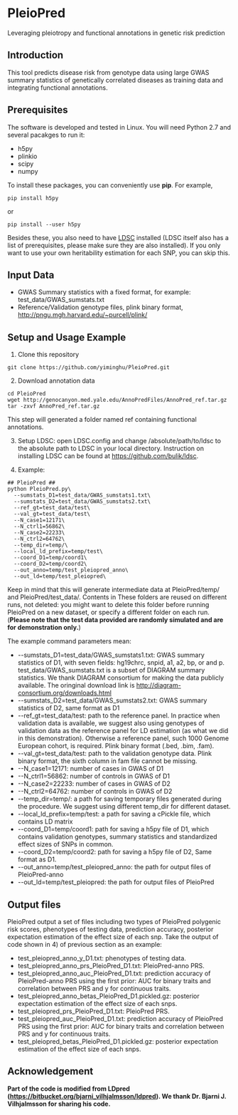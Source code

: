 # PleioPred
Leveraging pleiotropy and functional annotations in genetic risk prediction

## Introduction
This tool predicts disease risk from genotype data using large GWAS summary statistics of genetically correlated diseases as training data and integrating functional annotations.

## Prerequisites
The software is developed and tested in Linux. You will need Python 2.7 and several pacakges to run it:
* h5py
* plinkio
* scipy
* numpy

To install these packages, you can conveniently use **pip**. For example,
```
pip install h5py
```
or 
```
pip install --user h5py
```

Besides these, you also need to have [LDSC](https://github.com/bulik/ldsc) installed (LDSC itself also has a list of prerequisites, please make sure they are also installed). If you only want to use your own heritability estimation for each SNP, you can skip this.

## Input Data
* GWAS Summary statistics with a fixed format, for example: test_data/GWAS_sumstats.txt
* Reference/Validation genotype files, plink binary format, http://pngu.mgh.harvard.edu/~purcell/plink/

## Setup and Usage Example
1) Clone this repository
```
git clone https://github.com/yiminghu/PleioPred.git
```
2) Download annotation data
```
cd PleioPred
wget http://genocanyon.med.yale.edu/AnnoPredFiles/AnnoPred_ref.tar.gz
tar -zxvf AnnoPred_ref.tar.gz
```
This step will generated a folder named ref containing functional annotations.

3) Setup LDSC: open LDSC.config and change /absolute/path/to/ldsc to the absolute path to LDSC in your local directory. Instruction on installing LDSC can be found at https://github.com/bulik/ldsc.

4) Example:
```
## PleioPred ##
python PleioPred.py\
  --sumstats_D1=test_data/GWAS_sumstats1.txt\
  --sumstats_D2=test_data/GWAS_sumstats2.txt\
  --ref_gt=test_data/test\
  --val_gt=test_data/test\
  --N_case1=12171\
  --N_ctrl1=56862\
  --N_case2=22233\
  --N_ctrl2=64762\
  --temp_dir=temp/\
  --local_ld_prefix=temp/test\
  --coord_D1=temp/coord1\
  --coord_D2=temp/coord2\
  --out_anno=temp/test_pleiopred_anno\
  --out_ld=temp/test_pleiopred\
```
Keep in mind that this will generate intermediate data at PleioPred/temp/ and PleioPred/test_data/. Contents in These folders are reused on different runs, not deleted: you might want to delete this folder before running PleioPred on a new dataset, or specify a different folder on each run. (**Please note that the test data provided are randomly simulated and are for demonstration only.**)

The example command parameters mean:
* --sumstats_D1=test_data/GWAS_sumstats1.txt: GWAS summary statistics of D1, with seven fields: hg19chrc, snpid, a1, a2, bp, or and p. test_data/GWAS_sumstats.txt is a subset of DIAGRAM summary statistics. We thank DIAGRAM consortium for making the data publicly available. The oringinal download link is http://diagram-consortium.org/downloads.html
* --sumstats_D2=test_data/GWAS_sumstats2.txt: GWAS summary statistics of D2, same format as D1
* --ref_gt=test_data/test: path to the reference panel. In practice when validation data is available, we suggest also using genotypes of validation data as the reference panel for LD estimation (as what we did in this demonstration). Otherwise a reference panel, such 1000 Genome European cohort, is required.  Plink binary format (.bed, .bim, .fam).
* --val_gt=test_data/test: path to the validation genotype data. Plink binary format, the sixth column in fam file cannot be missing.
* --N_case1=12171: number of cases in GWAS of D1
* --N_ctrl1=56862: number of controls in GWAS of D1
* --N_case2=22233: number of cases in GWAS of D2
* --N_ctrl2=64762: number of controls in GWAS of D2
* --temp_dir=temp/: a path for saving temporary files generated during the procedure. We suggest using different temp_dir for different dataset.
* --local_ld_prefix=temp/test: a path for saving a cPickle file, which contains LD matrix
* --coord_D1=temp/coord1: path for saving a h5py file of D1, which contains validation genotypes, summary statistics and standardized effect sizes of SNPs in common.
* --coord_D2=temp/coord2: path for saving a h5py file of D2, Same format as D1.
* --out_anno=temp/test_pleiopred_anno: the path for output files of PleioPred-anno
* --out_ld=temp/test_pleiopred: the path for output files of PleioPred

## Output files
PleioPred output a set of files including two types of PleioPred polygenic risk scores, phenotypes of testing data, prediction accuracy, posterior expectation estimation of the effect size of each snp. Take the output of code shown in 4) of previous section as an example:
* test_pleiopred_anno_y_D1.txt: phenotypes of testing data.
* test_pleiopred_anno_prs_PleioPred_D1.txt: PleioPred-anno PRS.
* test_pleiopred_anno_auc_PleioPred_D1.txt: prediction accuracy of PleioPred-anno PRS using the first prior: AUC for binary traits and correlation between PRS and y for continuous traits.
* test_pleiopred_anno_betas_PleioPred_D1.pickled.gz: posterior expectation estimation of the effect size of each snps.
* test_pleiopred_prs_PleioPred_D1.txt: PleioPred PRS.
* test_pleiopred_auc_PleioPred_D1.txt: prediction accuracy of PleioPred PRS using the first prior: AUC for binary traits and correlation between PRS and y for continuous traits.
* test_pleiopred_betas_PleioPred_D1.pickled.gz: posterior expectation estimation of the effect size of each snps.

## Acknowledgement
**Part of the code is modified from LDpred (https://bitbucket.org/bjarni_vilhjalmsson/ldpred). We thank Dr. Bjarni J. Vilhjalmsson for sharing his code.**


